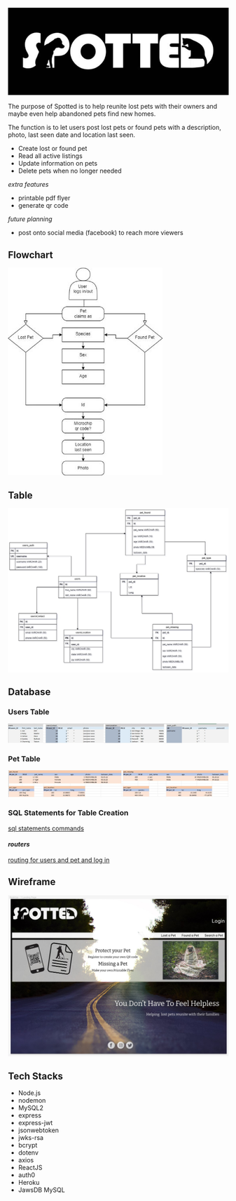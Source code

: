 ![Logo](/READMEdocs/readMeLogo.jpg)

The purpose of Spotted is to help reunite lost pets with their owners and maybe even help abandoned pets find new homes.

The function is to let users post lost pets or found pets with a description, photo, last seen date and location last seen.

- Create lost or found pet
- Read all active listings
- Update information on pets 
- Delete pets when no longer needed

*extra features*
- printable pdf flyer
- generate qr code 

*future planning*
- post onto social media (facebook) to reach more viewers

## Flowchart
![Flowchart](/READMEdocs/flowchart.jpg)

## Table
![Table](/READMEdocs/table.jpg)

## Database
### Users Table
![users_table](/READMEdocs/users_table.jpg)

### Pet Table
![pet_table](/READMEdocs/pet_table.jpg)

### SQL Statements for Table Creation
[sql statements commands](/READMEdocs/sql_statements.txt)

#### *routers*
[routing for users and pet and log in](/READMEdocs/routers.txt)

## Wireframe
![landing page mockup](/READMEdocs/landingPage.jpg)

## **Tech Stacks**
- Node.js
- nodemon
- MySQL2
- express
- express-jwt
- jsonwebtoken
- jwks-rsa
- bcrypt
- dotenv
- axios
- ReactJS
- auth0
- Heroku
- JawsDB MySQL



